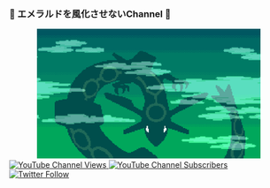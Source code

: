 ### 🐲 エメラルドを風化させないChannel 🐉

<a href="https://p0kem0nemerald.github.io/">
  <div align="center"><img src="header.gif" width="80%"></div>
</a>
<a href="https://www.youtube.com/c/p0kem0nEmerald">
  <img alt="YouTube Channel Views" src="https://img.shields.io/youtube/channel/views/UCEWGH8tNvUPUX4M5BTGDSuw?style=social">
  <img alt="YouTube Channel Subscribers" src="https://img.shields.io/youtube/channel/subscribers/UCEWGH8tNvUPUX4M5BTGDSuw?style=social">
</a>
<a href="https://twitter.com/p0kem0nEmerald">
  <img alt="Twitter Follow" src="https://img.shields.io/twitter/follow/p0kem0nEmerald?style=social">
</a>
